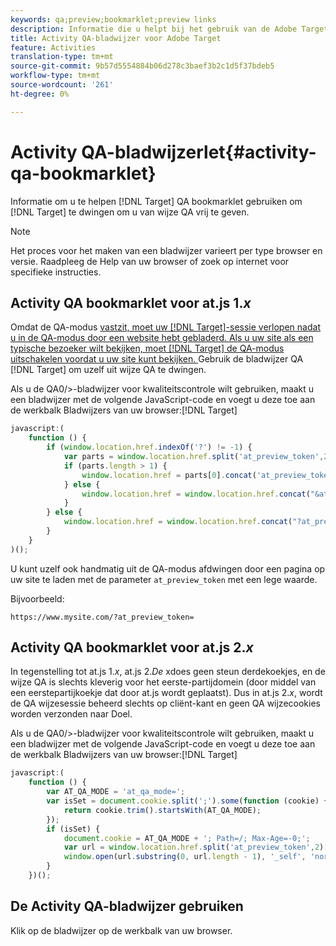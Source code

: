 ```yaml
---
keywords: qa;preview;bookmarklet;preview links
description: Informatie die u helpt bij het gebruik van de Adobe Target QA-bladwijzer om Target te forceren u uit de QA-modus vrij te geven.
title: Activity QA-bladwijzer voor Adobe Target
feature: Activities
translation-type: tm+mt
source-git-commit: 9b57d5554884b06d278c3baef3b2c1d5f37bdeb5
workflow-type: tm+mt
source-wordcount: '261'
ht-degree: 0%

---
```



# Activity QA-bladwijzerlet{#activity-qa-bookmarklet}

Informatie om u te helpen [!DNL Target] QA bookmarklet gebruiken om [!DNL Target] te dwingen om u van wijze QA vrij te geven.

>[!NOTE]
>
>Het proces voor het maken van een bladwijzer varieert per type browser en versie. Raadpleeg de Help van uw browser of zoek op internet voor specifieke instructies.

## Activity QA bookmarklet voor at.js 1.*x*

Omdat de QA-modus [vastzit, moet uw [!DNL Target]-sessie verlopen nadat u in de QA-modus door een website hebt gebladerd. Als u uw site als een typische bezoeker wilt bekijken, moet [!DNL Target] de QA-modus uitschakelen voordat u uw site kunt bekijken. ](/help/c-activities/c-activity-qa/activity-qa.md) Gebruik de bladwijzer QA [!DNL Target] om uzelf uit wijze QA te dwingen.

Als u de QA0/>-bladwijzer voor kwaliteitscontrole wilt gebruiken, maakt u een bladwijzer met de volgende JavaScript-code en voegt u deze toe aan de werkbalk Bladwijzers van uw browser:[!DNL Target]

```javascript
javascript:(
    function () {
        if (window.location.href.indexOf('?') != -1) {
            var parts = window.location.href.split('at_preview_token',2);
            if (parts.length > 1) {
                window.location.href = parts[0].concat('at_preview_token=');
            } else {
                window.location.href = window.location.href.concat("&at_preview_token=")
            }
        } else {
            window.location.href = window.location.href.concat("?at_preview_token=")
        }
    }
)();
```

U kunt uzelf ook handmatig uit de QA-modus afdwingen door een pagina op uw site te laden met de parameter `at_preview_token` met een lege waarde.

Bijvoorbeeld:

`https://www.mysite.com/?at_preview_token=`

## Activity QA bookmarklet voor at.js 2.*x*

In tegenstelling tot at.js 1.*x*, at.js 2.*De* xdoes geen steun derdekoekjes, en de wijze QA is slechts kleverig voor het eerste-partijdomein (door middel van een eerstepartijkoekje dat door at.js wordt geplaatst). Dus in at.js 2.*x*, wordt de QA wijzesessie beheerd slechts op cliënt-kant en geen QA wijzecookies worden verzonden naar Doel.

Als u de QA0/>-bladwijzer voor kwaliteitscontrole wilt gebruiken, maakt u een bladwijzer met de volgende JavaScript-code en voegt u deze toe aan de werkbalk Bladwijzers van uw browser:[!DNL Target]

```javascript
javascript:(
    function () {
        var AT_QA_MODE = 'at_qa_mode=';
        var isSet = document.cookie.split(';').some(function (cookie) {
            return cookie.trim().startsWith(AT_QA_MODE);
        });
        if (isSet) {
            document.cookie = AT_QA_MODE + '; Path=/; Max-Age=-0;';
            var url = window.location.href.split('at_preview_token',2)[0];
            window.open(url.substring(0, url.length - 1), '_self', 'noreferrer');
        }
    })();
```

## De Activity QA-bladwijzer gebruiken

Klik op de bladwijzer op de werkbalk van uw browser.

